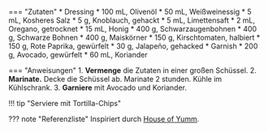 === "Zutaten"
    * Dressing
        * 100 mL, Olivenöl
        * 50 mL, Weißweinessig
        * 5 mL, Kosheres Salz
        * 5 g, Knoblauch, gehackt
        * 5 mL, Limettensaft
        * 2 mL, Oregano, getrocknet
        * 15 mL, Honig
    * 400 g, Schwarzaugenbohnen
    * 400 g, Schwarze Bohnen
    * 400 g, Maiskörner
    * 150 g, Kirschtomaten, halbiert
    * 150 g, Rote Paprika, gewürfelt
    * 30 g, Jalapeño, gehacked
    * Garnish
        * 200 g, Avocado, gewürfelt
        * 60 mL, Koriander

=== "Anweisungen"
    1. **Vermenge** die Zutaten in einer großen Schüssel.
    2. **Marinate.** Decke die Schüssel ab. Marinate 2 stunden. Kühle im Kühlschrank.
    3. **Garniere** mit Avocado und Koriander.

!!! tip "Serviere mit Tortilla-Chips"

??? note "Referenzliste"
    Inspiriert durch [House of Yumm](https://houseofyumm.com/texas-caviar/).
